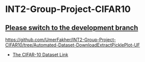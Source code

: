 # INT2-Group-Project-CIFAR10

## [Please switch to the development branch](https://github.com/UmerFakher/INT2-Group-Project-CIFAR10/tree/Automated-Dataset-DownloadExtractPicklePlot-UF)
https://github.com/UmerFakher/INT2-Group-Project-CIFAR10/tree/Automated-Dataset-DownloadExtractPicklePlot-UF

- [The CIFAR-10 Dataset Link](https://www.cs.toronto.edu/~kriz/cifar.html)
